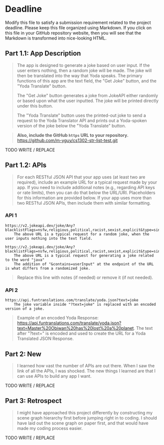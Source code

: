 # Deadline

Modify this file to satisfy a submission requirement related to the project
deadline. Please keep this file organized using Markdown. If you click on
this file in your GitHub repository website, then you will see that the
Markdown is transformed into nice-looking HTML.

## Part 1.1: App Description

> The app is designed to generate a joke based on user input. If the user enters
> nothing, then a random joke will be made. The joke will then be translated into
> the way that Yoda speaks. The primary functions of this app are the text field,
> the "Get Joke" button, and the "Yoda Translate" button.
>
> The "Get Joke" button generates a joke from JokeAPI either randomly or based upon
> what the user inputted. The joke will be printed directly under this button.
>
> The "Yoda Translate" button uses the printed-out joke to send a request to the Yoda
> Translator API and prints out a Yoda-spoken version of the joke below the "Yoda
> Translate" button.

> **Also, include the GitHub `https` URL to your repository.**
> https://github.com/m-yguy/cs1302-str-list-test.git

TODO WRITE / REPLACE

## Part 1.2: APIs

> For each RESTful JSON API that your app uses (at least two are required),
> include an example URL for a typical request made by your app. If you
> need to include additional notes (e.g., regarding API keys or rate
> limits), then you can do that below the URL/URI. Placeholders for this
> information are provided below. If your app uses more than two RESTful
> JSON APIs, then include them with similar formatting.

### API 1

```
https://v2.jokeapi.dev/joke/Any?blacklistFlags=nsfw,religious,political,racist,sexist,explicit&type=single
    The above URL is a typical request for a random joke, when the user inputs nothing into the text field.

https://v2.jokeapi.dev/joke/Any?blacklistFlags=nsfw,religious,political,racist,sexist,explicit&type=single&contains=java
    The above URL is a typical request for generating a joke related to the word "java"
    The addition of "&contains=userInput" at the endpoint of the URL is what differs from a randomized joke.
```

> Replace this line with notes (if needed) or remove it (if not needed).

### API 2

```
https://api.funtranslations.com/translate/yoda.json?text=joke
    The joke variable inside "?text=joke" is replaced with an encoded version of a joke.
```

> Example of an encoded Yoda Response:
    https://api.funtranslations.com/translate/yoda.json?text=Master%20Obiwan%20has%20lost%20a%20planet.
    The text after "?text=" is encoded and used to create the URL for a Yoda Translated JSON Response.

## Part 2: New

> I learned how vast the number of APIs are out there. When I saw the link of all the APIs, I was shocked.
> The new things I learned are that I can use APIs to build any app I want.

TODO WRITE / REPLACE

## Part 3: Retrospect

> I might have approached this project differently by constructing my scene graph hierarchy first before
> jumping right in to coding. I should have laid out the scene graph on paper first, and that would have made
> my coding process easier.

TODO WRITE / REPLACE
